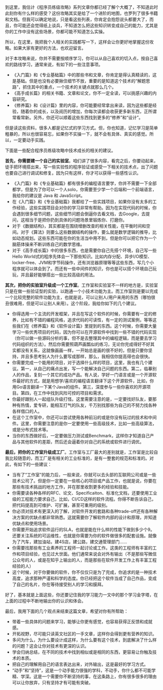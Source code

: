 到这里，我估计《程序员练级攻略》系列文章你都已经了解个大概了，不知道此时此刻你有什么样的感受？这份攻略其实是给了一个进阶的地图，也罗列了很多书籍和文档。但我可以确定地说，只是看这些列表，你肯定会抱怨说头都要大了，而且，你可能还会觉得纸上谈兵，不知道怎么把这些知识转变成自己的能力，尤其是你的工作中没有这些场景，你都可能不知道怎么实操。

所以，在这里，我把我个人相关的实践都写一下，这样会让你更好地掌握这份攻略。如果大家有更好的方法，也欢迎留言。

对于本攻略来说，你并不需要按顺序学习，你可以从自己喜欢的切入点，按自己喜欢的路线学习，通常来说，有如下的一些注意事项。

* 《入门篇》和《专业基础篇》中的那些书和文章，你肯定是得认真精读的，这是基础。但是也没有必要揪住细节不放，重要的是知道这个技术的“解题思路”，抓住其中的重点，一个技术的关键点就那么几个。
* 《高手成长篇》的相关书籍、文章和论文，你不一定全读，可以挑感兴趣的内容研究。
* 《修养篇》和《设计篇》里的内容，你可能要经常拿出来读，因为这些都是经验，随着你的成长，以及阅历的增加，你每次读都会收获更多新东西，正所谓常看常新。另外，你还可以顺着这些东西找到更多的“修养”和“设计”。

<!-- [[[read_end]]] -->

但是读这些资料，很多人都是记忆式的学习方式。但，你也知道，记忆学习是简单粗暴的，所以也很容易忘，如果你不实操一下，就不会有具体、真实的感觉。所以，一定要动手实践。

下面是一些配合程序员练级攻略中技术成长的相关的建议。

**首先，你需要建一个自己的实验室**。咱们讲了很多内容，看完之后，你要动起来，徒手把环境搭出来，写一些实验性的程序验证或感受一下相关的技术点，出了问题也要自己进行调试和修复。因为只有这样，你才可以获得一些感性认识。

* 《入门篇》和《专业基础篇》都有很多的编程语言要学，你并不需要一下全部都学，但是为了你可以一个人solo，你需要至少学一个后端和一个前端语言，我给你的建议是 Java 和 JavaScript。
* 在《入门篇》和《专业基础篇》我都给了一些实践项目，如果你没有太多的工作经验，这些实践项目会对你的学习非常有帮助。因为在实现代码的时候，你会遇到很多细节问题，这些细节问题会倒逼你去看文档，去Google，去提问，这相当于是把你扔到具体的问题场景里锻炼你、打磨你。
* 对于《数据结构》，其实都是在围绕增删改查的相关性能，在平衡时间和空间。对于《算法》则要么这些数据结构的操作，要么就是数学逻辑的推导，比如动态规划。这些东西可能在你的生活当中用不到，但是你可以把它作为一个脑筋体操来不断训练自己的数学思维。
* 对于《高手成长篇》中的很多东西，也是需要你自己先搭个环境，自己写一些Hello World式的程序先体会一下那些知识。比如内存分配、异步I/O模型、locker-free、JVM和字节码操作，还有浏览器原理等等这些东西，写几个小程序就可以体会到了。而还有一些中间件的知识，你也是可以搭个环境自己玩玩，并且最好能够搭出一些比较高级的用法。

**其次，把你的实验室升级成一个工作室**。工作室和实验室不一样的地方是，实验室只是在做一些验证型的实验，以跑通一个小技术功能为主。而工作室则是要以完成一个比较完整的软件功能为主，也就是说，可以让别人/用户来用的东西（哪怕很丑很难用，但是可以让别人来用）。这个阶段，我给你如下的几个建议。

* 你得选用一个主流的开发框架，并且在写这个软件的时候，你需要有一定的修养，比如有不错的编程风格，追求代码的可读性，有一定的测试案例，等等这些我们在《修养篇》和《软件设计篇》里提到的东西。这个时候，你需要大量学习一些优秀项目的代码，因为你可以在开源软件中找到一些不错的代码实现（你可以做一些源码分析的事，但不是去整理其中的编程逻辑，而是要去学习代码组织的方法）。然后你需要照葫芦画瓢似的练习，无论你完成得好不好其实都没有关系，这就像画画一样，一开始总是画的很不好的，但是只要你坚持，并且多思考别人为什么要写成那样，那么，我相信你提高得也会很快。
* 你需要完成一个能用的项目，对于选择什么样的项目，这里，我也有几个建议。第一，从自己的痛点出发，写一个能解决自己问题的东西。第二，临摹别人的作品，复刻一个其它的成功产品。有人说，学好一门语言或是一个开源软件最好的方式，就是用想学/喜欢的编程语言翻译下这个开源软件，比如，你用Go语言翻译一下某个Java的组件。第三，深度参与一些你喜欢的开源项目。第四，在工作中找到风险可控的项目和需求。
* 你最好跟别人一起组队升级打怪。这里需要注意的是，一定要找好队友，要那种有热情，爱专研，能相互打气的队友，千万别找那些为自己的不努力找各种各样借口的人。
* 在这个工作室中，你还可以尝试使用各种前沿的或是你没有玩过的技术和中间件。这里，你需要注意的是你一定要使用一些高级技术，比如一些高级算法，或是分布式技术等。
* 当你的东西做好后，一定要做压力测试或Benchmark，这样你才知道自己产品与其他软件的差距，然后还会逼着你对自己的系统或软件进行调优。

**最后，把你的工作室升级成工厂**。工作室与工厂最大的差别就是，工作室是比较自我比较随意的，而工厂是有相关的工业标准的，是有一整套的规范和标准的。对此，有如下的一些建议：

* 当有了“工作室”的能力后，一般来说，你就可以去头部的互联网公司或是一些技术公司了。但是你一定要在一些核心的项目或产品工作，也就是说，你要在那些有技术挑战的地方工作，并在那里收割更多的经验和技能。
* 你需要读各种各样的RFC、论文、Specificaiton、标准化文档，还要使用工业级的工程能力要求自己，比如，CI/CD这样的软件流程。你得不断告诉自己，把代码提高到可维护、可扩展，甚至可重用的级别。
* 你必须对技术有更深入的了解，对软件开发的套路和各种trade-off还有各种解决方案的优缺点都非常熟悉。这就需要你了解软件内部的设计和原理，并知道优缺点和使用场景。
* 你需要开始追求软件运行的SLA，也就是能在什么样的性能下做到多少个9。还要关注系统的可运维性，也就是你需要为你的软件做很多的配套设施。就像为了汽车，建加油站，建4S店，建公路，建交通管理部门……
* 你需要找那些有工业素养的工程师一起讨论或工作。这类的工程师有丰富的工作和项目经验，也见过大世面。他们通常来说会对外有输出（不是那些写微信公众号的人，或是在知乎上输出的人，而是那些在软件开发工作上有丰富工程经验的人）
* 这个时候，对于你要做的软件，你不仅仅只是为了完成，你追求的是一种技术高度，追求那种严谨和科学的态度。你已经把这个软件当成了自己作品，变成了自己的名片，你在等待接受别人的学习和膜拜。

好了，基本就是上面这些，你还要记住我的学习能力一文中的那个学习金字塔，在上面的过程中不断地输出你的认识和体会。

最后，我用下面的几个观点来结束这篇文章，希望对你有所帮助：

* 带着一些具体的问题来学习，能够让你更有感觉，也容易获得正反馈和成就感。
* 开拓视野，尽可能只读英文社区的一手文章，这样你会得到更有营养的知识。
* 多问为什么，为什么要设计成这样，为什么要有这个技术，到底解决了什么样的问题？这会让你对技术有更深的认识。
* 学会归纳总结，在不同的技术中找到相似或是相同的东西，更容易让你触及技术的本质。
* 把自己的理解用自己的语言表达出来，对外输出，这是最好的学习方式。
* “动手”和“坚持”，这是一个动手能力很强的学科，不动手，你什么都不可能学精、学深。这是一个需要你不断坚持的事，在这条路上，你有很多很多的理由可以让你放弃，只有坚持才有可能有突破。